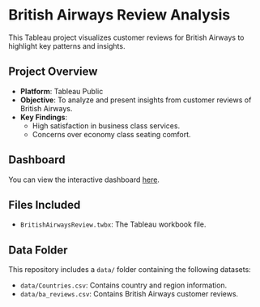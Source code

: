 # British Airways Review Analysis

This Tableau project visualizes customer reviews for British Airways to highlight key patterns and insights.

## Project Overview
- **Platform**: Tableau Public
- **Objective**: To analyze and present insights from customer reviews of British Airways.
- **Key Findings**:
  - High satisfaction in business class services.
  - Concerns over economy class seating comfort.

## Dashboard
You can view the interactive dashboard [here](https://public.tableau.com/app/profile/mehmet.ali.kamilo.lu/viz/BritishAirwaysReview_17307322768870/Dashboard1).

## Files Included
- `BritishAirwaysReview.twbx`: The Tableau workbook file.
  
## Data Folder
This repository includes a `data/` folder containing the following datasets:
- `data/Countries.csv`: Contains country and region information.
- `data/ba_reviews.csv`: Contains British Airways customer reviews.
